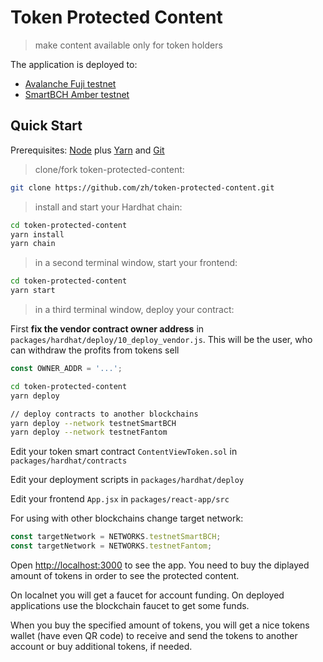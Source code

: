 # Token Protected Content

> make content available only for token holders

The application is deployed to:

* [Avalanche Fuji testnet](https://fuji-content.surge.sh/)
* [SmartBCH Amber testnet](https://token-protect.surge.sh/)

## Quick Start

Prerequisites: [Node](https://nodejs.org/en/download/) plus [Yarn](https://classic.yarnpkg.com/en/docs/install/) and [Git](https://git-scm.com/downloads)

> clone/fork token-protected-content:

```bash
git clone https://github.com/zh/token-protected-content.git
```

> install and start your Hardhat chain:

```bash
cd token-protected-content
yarn install
yarn chain
```

> in a second terminal window, start your frontend:

```bash
cd token-protected-content
yarn start
```

> in a third terminal window, deploy your contract:

First **fix the vendor contract owner address** in `packages/hardhat/deploy/10_deploy_vendor.js`. This will be the user, who can withdraw the profits from tokens sell

```js
const OWNER_ADDR = '...';
```

```bash
cd token-protected-content
yarn deploy

// deploy contracts to another blockchains
yarn deploy --network testnetSmartBCH
yarn deploy --network testnetFantom
```

Edit your token smart contract `ContentViewToken.sol` in `packages/hardhat/contracts`

Edit your deployment scripts in `packages/hardhat/deploy`

Edit your frontend `App.jsx` in `packages/react-app/src`

For using with other blockchains change target network:

```js
const targetNetwork = NETWORKS.testnetSmartBCH;
const targetNetwork = NETWORKS.testnetFantom;
```

Open [http://localhost:3000](http://localhost:3000) to see the app. You need to buy the diplayed amount of tokens in order to see the protected content.

On localnet you will get a faucet for account funding. On deployed applications use the blockchain faucet to get some funds.

When you buy the specified amount of tokens, you will get a nice tokens wallet (have even QR code) to receive and send the tokens to another account or buy additional tokens, if needed.
